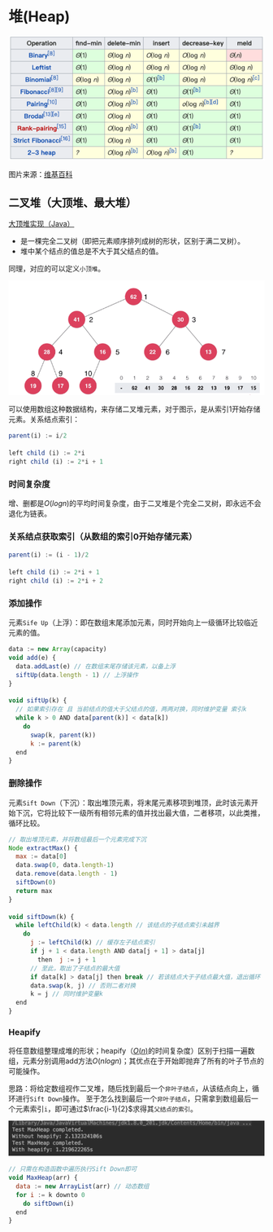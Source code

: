 # 堆(Heap)

![常用堆时间复杂度](../../.imgs/heap_O.png)

图片来源：[维基百科](https://en.wikipedia.org/wiki/Heap_(data_structure))

## 二叉堆（大顶堆、最大堆）

[大顶堆实现（Java）](https://github.com/vfa25/dataStructure-algorithm/blob/master/datastructure/src/maxheap/MaxHeap.java)

- 是一棵完全二叉树（即把元素顺序排列成树的形状，区别于满二叉树）。
- 堆中某个结点的值总是不大于其父结点的值。

同理，对应的可以定义`小顶堆`。

![大顶堆](../../.imgs/max-heap.png)

可以使用数组这种数据结构，来存储二叉堆元素，对于图示，是从索引1开始存储元素。关系结点索引：

```js
parent(i) := i/2

left child (i) := 2*i
right child (i) := 2*i + 1
```

### 时间复杂度

增、删都是$O(logn)$的平均时间复杂度，由于二叉堆是个完全二叉树，即永远不会退化为链表。

### 关系结点获取索引（从数组的索引0开始存储元素）

```js
parent(i) := (i - 1)/2

left child (i) := 2*i + 1
right child (i) := 2*i + 2
```

### 添加操作

元素`Sife Up`（上浮）：即在数组末尾添加元素，同时开始向上一级循环比较临近元素的值。

```js
data := new Array(capacity)
void add(e) {
  data.addLast(e) // 在数组末尾存储该元素，以备上浮
  siftUp(data.length - 1) // 上浮操作
}

void siftUp(k) {
  // 如果索引存在 且 当前结点的值大于父结点的值，两两对换，同时维护变量 索引k
  while k > 0 AND data[parent(k)] < data[k])
    do
      swap(k, parent(k))
      k := parent(k)
  end
}
```

### 删除操作

元素`Sift Down`（下沉）：取出堆顶元素，将末尾元素移项到堆顶，此时该元素开始下沉，它将比较下一级所有相邻元素的值并找出最大值，二者移项，以此类推，循环比较。

```js
// 取出堆顶元素，并将数组最后一个元素完成下沉
Node extractMax() {
  max := data[0]
  data.swap(0, data.length-1)
  data.remove(data.length - 1)
  siftDown(0)
  return max
}

void siftDown(k) {
  while leftChild(k) < data.length // 该结点的子结点索引未越界
    do
      j := leftChild(k) // 缓存左子结点索引
      if j + 1 < data.length AND data[j + 1] > data[j]
        then  j := j + 1
      // 至此，取出了子结点的最大值
      if data[k] > data[j] then break // 若该结点大于子结点最大值，退出循环
      data.swap(k, j) // 否则二者对换
      k = j // 同时维护变量k
  end
}
```

### Heapify

将任意数组整理成堆的形状；heapify（[$O(n)$](https://www.cnblogs.com/wongyi/p/7685061.html)的时间复杂度）区别于扫描一遍数组，元素分别调用add方法$O(nlogn)$；其优点在于开始即抛弃了所有的叶子节点的可能操作。

思路：将给定数组视作二叉堆，随后找到最后一个`非叶子结点`，从该结点向上，循环进行`Sift Down`操作。
至于怎么找到最后一个`非叶子结点`，只需拿到数组最后一个元素索引`i`，即可通过$\frac{i-1}{2}$求得其`父结点的索引`。

![O(n) vs O(nlogn)，是否使用Heapify对比](../../.imgs/heap-heapify.png)

```js
// 只需在构造函数中遍历执行Sift Down即可
void MaxHeap(arr) {
  data := new ArrayList(arr) // 动态数组
  for i := k downto 0
    do siftDown(i)
  end
}
```
